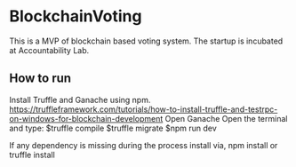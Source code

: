# BlockchainVoting
This is a MVP of blockchain based voting system. The startup is incubated at Accountability Lab.
## How to run
Install Truffle and Ganache using npm. https://truffleframework.com/tutorials/how-to-install-truffle-and-testrpc-on-windows-for-blockchain-development
Open Ganache
Open the terminal and type:
$truffle compile
$truffle migrate
$npm run dev

If any dependency is missing during the process install via,
npm install <name>
or
truffle install <name>


